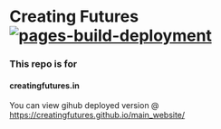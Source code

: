  # Creating Futures [![pages-build-deployment](https://github.com/creatingfutures/website/actions/workflows/pages/pages-build-deployment/badge.svg)](https://github.com/creatingfutures/website/actions/workflows/pages/pages-build-deployment)
### This repo is for 
#### creatingfutures.in
You can view gihub deployed version @ https://creatingfutures.github.io/main_website/
